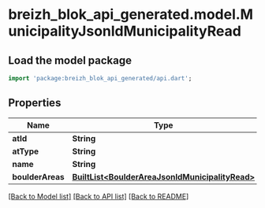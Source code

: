 # breizh_blok_api_generated.model.MunicipalityJsonldMunicipalityRead

## Load the model package
```dart
import 'package:breizh_blok_api_generated/api.dart';
```

## Properties
Name | Type | Description | Notes
------------ | ------------- | ------------- | -------------
**atId** | **String** |  | [optional] 
**atType** | **String** |  | [optional] 
**name** | **String** |  | 
**boulderAreas** | [**BuiltList&lt;BoulderAreaJsonldMunicipalityRead&gt;**](BoulderAreaJsonldMunicipalityRead.md) |  | [optional] 

[[Back to Model list]](../README.md#documentation-for-models) [[Back to API list]](../README.md#documentation-for-api-endpoints) [[Back to README]](../README.md)


